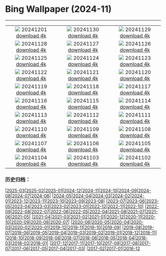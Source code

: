 # Bing Wallpaper (2024-11)
**************
| | | |
| :----: | :----: | :----: |
| ![](https://www.bing.com/th?id=OHR.KilchurnAutumn_PT-BR7553426712_1920x1080.jpg) 20241201 [download 4k](https://www.bing.com/th?id=OHR.KilchurnAutumn_PT-BR7553426712_UHD.jpg) | ![](https://www.bing.com/th?id=OHR.MtStMichel_PT-BR7244299173_1920x1080.jpg) 20241130 [download 4k](https://www.bing.com/th?id=OHR.MtStMichel_PT-BR7244299173_UHD.jpg) | ![](https://www.bing.com/th?id=OHR.AssiniboineTS_PT-BR1279222621_1920x1080.jpg) 20241129 [download 4k](https://www.bing.com/th?id=OHR.AssiniboineTS_PT-BR1279222621_UHD.jpg) |
| ![](https://www.bing.com/th?id=OHR.SemoisRiver_PT-BR1104311841_1920x1080.jpg) 20241128 [download 4k](https://www.bing.com/th?id=OHR.SemoisRiver_PT-BR1104311841_UHD.jpg) | ![](https://www.bing.com/th?id=OHR.TrulliGrove_PT-BR0953922642_1920x1080.jpg) 20241127 [download 4k](https://www.bing.com/th?id=OHR.TrulliGrove_PT-BR0953922642_UHD.jpg) | ![](https://www.bing.com/th?id=OHR.AmboseliGiraffes_PT-BR7213408743_1920x1080.jpg) 20241126 [download 4k](https://www.bing.com/th?id=OHR.AmboseliGiraffes_PT-BR7213408743_UHD.jpg) |
| ![](https://www.bing.com/th?id=OHR.SonomaCoast_PT-BR0576687853_1920x1080.jpg) 20241125 [download 4k](https://www.bing.com/th?id=OHR.SonomaCoast_PT-BR0576687853_UHD.jpg) | ![](https://www.bing.com/th?id=OHR.FibonacciAloe_PT-BR0422432793_1920x1080.jpg) 20241124 [download 4k](https://www.bing.com/th?id=OHR.FibonacciAloe_PT-BR0422432793_UHD.jpg) | ![](https://www.bing.com/th?id=OHR.ZafraCastle_PT-BR0233064740_1920x1080.jpg) 20241123 [download 4k](https://www.bing.com/th?id=OHR.ZafraCastle_PT-BR0233064740_UHD.jpg) |
| ![](https://www.bing.com/th?id=OHR.LionCubs_PT-BR9649632612_1920x1080.jpg) 20241122 [download 4k](https://www.bing.com/th?id=OHR.LionCubs_PT-BR9649632612_UHD.jpg) | ![](https://www.bing.com/th?id=OHR.ConscienciaNegraCamelia_PT-BR9267638631_1920x1080.jpg) 20241121 [download 4k](https://www.bing.com/th?id=OHR.ConscienciaNegraCamelia_PT-BR9267638631_UHD.jpg) | ![](https://www.bing.com/th?id=OHR.TasmansArch_PT-BR8823523988_1920x1080.jpg) 20241120 [download 4k](https://www.bing.com/th?id=OHR.TasmansArch_PT-BR8823523988_UHD.jpg) |
| ![](https://www.bing.com/th?id=OHR.PorthcawlLighthouse_PT-BR8599692510_1920x1080.jpg) 20241119 [download 4k](https://www.bing.com/th?id=OHR.PorthcawlLighthouse_PT-BR8599692510_UHD.jpg) | ![](https://www.bing.com/th?id=OHR.RedStag_PT-BR8362159412_1920x1080.jpg) 20241118 [download 4k](https://www.bing.com/th?id=OHR.RedStag_PT-BR8362159412_UHD.jpg) | ![](https://www.bing.com/th?id=OHR.FrieslandNetherlands_PT-BR8090828736_1920x1080.jpg) 20241117 [download 4k](https://www.bing.com/th?id=OHR.FrieslandNetherlands_PT-BR8090828736_UHD.jpg) |
| ![](https://www.bing.com/th?id=OHR.RepublicaBR_PT-BR7751607802_1920x1080.jpg) 20241116 [download 4k](https://www.bing.com/th?id=OHR.RepublicaBR_PT-BR7751607802_UHD.jpg) | ![](https://www.bing.com/th?id=OHR.ManarolaItaly_PT-BR4966210433_1920x1080.jpg) 20241115 [download 4k](https://www.bing.com/th?id=OHR.ManarolaItaly_PT-BR4966210433_UHD.jpg) | ![](https://www.bing.com/th?id=OHR.KelpForest_PT-BR4486917005_1920x1080.jpg) 20241114 [download 4k](https://www.bing.com/th?id=OHR.KelpForest_PT-BR4486917005_UHD.jpg) |
| ![](https://www.bing.com/th?id=OHR.CoveArch_PT-BR3365210428_1920x1080.jpg) 20241113 [download 4k](https://www.bing.com/th?id=OHR.CoveArch_PT-BR3365210428_UHD.jpg) | ![](https://www.bing.com/th?id=OHR.Banff24_PT-BR3167336781_1920x1080.jpg) 20241112 [download 4k](https://www.bing.com/th?id=OHR.Banff24_PT-BR3167336781_UHD.jpg) | ![](https://www.bing.com/th?id=OHR.YucatanFlamingos_PT-BR2968915702_1920x1080.jpg) 20241111 [download 4k](https://www.bing.com/th?id=OHR.YucatanFlamingos_PT-BR2968915702_UHD.jpg) |
| ![](https://www.bing.com/th?id=OHR.MoroccoMilkyWay_PT-BR2736576550_1920x1080.jpg) 20241110 [download 4k](https://www.bing.com/th?id=OHR.MoroccoMilkyWay_PT-BR2736576550_UHD.jpg) | ![](https://www.bing.com/th?id=OHR.GlacialRivers_PT-BR2577171994_1920x1080.jpg) 20241109 [download 4k](https://www.bing.com/th?id=OHR.GlacialRivers_PT-BR2577171994_UHD.jpg) | ![](https://www.bing.com/th?id=OHR.CanadaWolves_PT-BR2357751401_1920x1080.jpg) 20241108 [download 4k](https://www.bing.com/th?id=OHR.CanadaWolves_PT-BR2357751401_UHD.jpg) |
| ![](https://www.bing.com/th?id=OHR.ShiShiBeach_PT-BR2103643981_1920x1080.jpg) 20241107 [download 4k](https://www.bing.com/th?id=OHR.ShiShiBeach_PT-BR2103643981_UHD.jpg) | ![](https://www.bing.com/th?id=OHR.DiadaLinguaPortuguesa_PT-BR1619682232_1920x1080.jpg) 20241106 [download 4k](https://www.bing.com/th?id=OHR.DiadaLinguaPortuguesa_PT-BR1619682232_UHD.jpg) | ![](https://www.bing.com/th?id=OHR.LencoisMaranhao_PT-BR0859804056_1920x1080.jpg) 20241105 [download 4k](https://www.bing.com/th?id=OHR.LencoisMaranhao_PT-BR0859804056_UHD.jpg) |
| ![](https://www.bing.com/th?id=OHR.YucatanBiosphere_PT-BR0460941860_1920x1080.jpg) 20241104 [download 4k](https://www.bing.com/th?id=OHR.YucatanBiosphere_PT-BR0460941860_UHD.jpg) | ![](https://www.bing.com/th?id=OHR.BisonYellowstone_PT-BR0601244596_1920x1080.jpg) 20241103 [download 4k](https://www.bing.com/th?id=OHR.BisonYellowstone_PT-BR0601244596_UHD.jpg) | ![](https://www.bing.com/th?id=OHR.VineyardsBlackForestFall_PT-BR1234639247_1920x1080.jpg) 20241102 [download 4k](https://www.bing.com/th?id=OHR.VineyardsBlackForestFall_PT-BR1234639247_UHD.jpg) |

### 历史归档：

|[2025-03](/../2025-03/2025-03.md)|[2025-02](/../2025-02/2025-02.md)|[2025-01](/../2025-01/2025-01.md)|[2024-12](/../2024-12/2024-12.md)|[2024-11](/2024-11.md)|[2024-10](/../2024-10/2024-10.md)|[2024-09](/../2024-09/2024-09.md)|[2024-08](/../2024-08/2024-08.md)|[2024-07](/../2024-07/2024-07.md)|[2024-06](/../2024-06/2024-06.md)|
|[2024-05](/../2024-05/2024-05.md)|[2024-04](/../2024-04/2024-04.md)|[2024-03](/../2024-03/2024-03.md)|[2024-02](/../2024-02/2024-02.md)|[2024-01](/../2024-01/2024-01.md)|[2023-12](/../2023-12/2023-12.md)|[2023-11](/../2023-11/2023-11.md)|[2023-10](/../2023-10/2023-10.md)|[2023-09](/../2023-09/2023-09.md)|[2023-08](/../2023-08/2023-08.md)|
|[2023-07](/../2023-07/2023-07.md)|[2023-06](/../2023-06/2023-06.md)|[2023-05](/../2023-05/2023-05.md)|[2023-04](/../2023-04/2023-04.md)|[2023-03](/../2023-03/2023-03.md)|[2023-02](/../2023-02/2023-02.md)|[2023-01](/../2023-01/2023-01.md)|[2022-12](/../2022-12/2022-12.md)|[2022-11](/../2022-11/2022-11.md)|[2022-10](/../2022-10/2022-10.md)|
|[2022-09](/../2022-09/2022-09.md)|[2022-08](/../2022-08/2022-08.md)|[2022-07](/../2022-07/2022-07.md)|[2022-06](/../2022-06/2022-06.md)|[2022-05](/../2022-05/2022-05.md)|[2022-04](/../2022-04/2022-04.md)|[2021-08](/../2021-08/2021-08.md)|[2021-07](/../2021-07/2021-07.md)|[2021-06](/../2021-06/2021-06.md)|[2021-05](/../2021-05/2021-05.md)|
|[2021-04](/../2021-04/2021-04.md)|[2021-03](/../2021-03/2021-03.md)|[2021-02](/../2021-02/2021-02.md)|[2021-01](/../2021-01/2021-01.md)|[2020-12](/../2020-12/2020-12.md)|[2020-11](/../2020-11/2020-11.md)|[2020-10](/../2020-10/2020-10.md)|[2020-09](/../2020-09/2020-09.md)|[2020-08](/../2020-08/2020-08.md)|[2020-07](/../2020-07/2020-07.md)|
|[2020-06](/../2020-06/2020-06.md)|[2020-05](/../2020-05/2020-05.md)|[2020-04](/../2020-04/2020-04.md)|[2020-03](/../2020-03/2020-03.md)|[2020-02](/../2020-02/2020-02.md)|[2020-01](/../2020-01/2020-01.md)|[2019-12](/../2019-12/2019-12.md)|[2019-11](/../2019-11/2019-11.md)|[2019-10](/../2019-10/2019-10.md)|[2019-09](/../2019-09/2019-09.md)|
|[2019-08](/../2019-08/2019-08.md)|[2019-07](/../2019-07/2019-07.md)|[2019-06](/../2019-06/2019-06.md)|[2019-05](/../2019-05/2019-05.md)|[2019-04](/../2019-04/2019-04.md)|[2019-03](/../2019-03/2019-03.md)|[2019-02](/../2019-02/2019-02.md)|[2019-01](/../2019-01/2019-01.md)|[2018-12](/../2018-12/2018-12.md)|[2018-11](/../2018-11/2018-11.md)|
|[2018-10](/../2018-10/2018-10.md)|[2018-09](/../2018-09/2018-09.md)|[2018-08](/../2018-08/2018-08.md)|[2018-07](/../2018-07/2018-07.md)|[2018-06](/../2018-06/2018-06.md)|[2018-05](/../2018-05/2018-05.md)|[2018-04](/../2018-04/2018-04.md)|[2018-03](/../2018-03/2018-03.md)|[2018-02](/../2018-02/2018-02.md)|[2018-01](/../2018-01/2018-01.md)|
|[2017-12](/../2017-12/2017-12.md)|[2017-11](/../2017-11/2017-11.md)|[2017-10](/../2017-10/2017-10.md)|[2017-09](/../2017-09/2017-09.md)|[2017-08](/../2017-08/2017-08.md)|[2017-07](/../2017-07/2017-07.md)|[2017-06](/../2017-06/2017-06.md)|[2017-05](/../2017-05/2017-05.md)|[2017-04](/../2017-04/2017-04.md)|[2017-03](/../2017-03/2017-03.md)|
|[2017-02](/../2017-02/2017-02.md)|[2017-01](/../2017-01/2017-01.md)|[2016-12](/../2016-12/2016-12.md)